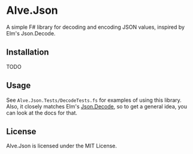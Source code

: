 # Alve.Json

A simple F# library for decoding and encoding JSON values, inspired by Elm's Json.Decode.

## Installation

TODO

## Usage

See `Alve.Json.Tests/DecodeTests.fs` for examples of using this library. Also, it closely matches Elm's [Json.Decode](https://package.elm-lang.org/packages/elm-lang/core/5.1.1/Json-Decode), so to get a general idea, you can look at the docs for that.

## License

Alve.Json is licensed under the MIT License.
